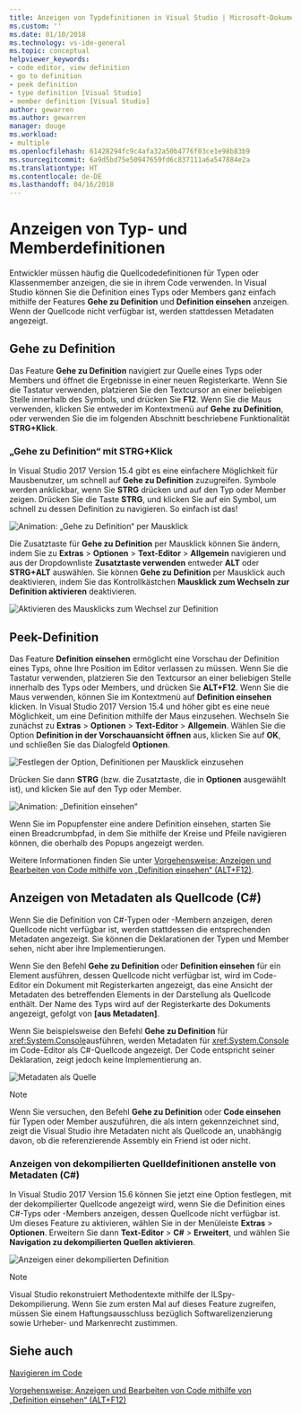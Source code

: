 ```yaml
---
title: Anzeigen von Typdefinitionen in Visual Studio | Microsoft-Dokumentation
ms.custom: ''
ms.date: 01/10/2018
ms.technology: vs-ide-general
ms.topic: conceptual
helpviewer_keywords:
- code editor, view definition
- go to definition
- peek definition
- type definition [Visual Studio]
- member definition [Visual Studio]
author: gewarren
ms.author: gewarren
manager: douge
ms.workload:
- multiple
ms.openlocfilehash: 61428294fc9c4afa32a50b4776f03ce1e98b83b9
ms.sourcegitcommit: 6a9d5bd75e50947659fd6c837111a6a547884e2a
ms.translationtype: HT
ms.contentlocale: de-DE
ms.lasthandoff: 04/16/2018
---
```

# <a name="view-type-and-member-definitions"></a>Anzeigen von Typ- und Memberdefinitionen

Entwickler müssen häufig die Quellcodedefinitionen für Typen oder Klassenmember anzeigen, die sie in ihrem Code verwenden. In Visual Studio können Sie die Definition eines Typs oder Members ganz einfach mithilfe der Features **Gehe zu Definition** und **Definition einsehen** anzeigen. Wenn der Quellcode nicht verfügbar ist, werden stattdessen Metadaten angezeigt.

## <a name="go-to-definition"></a>Gehe zu Definition

Das Feature **Gehe zu Definition** navigiert zur Quelle eines Typs oder Members und öffnet die Ergebnisse in einer neuen Registerkarte. Wenn Sie die Tastatur verwenden, platzieren Sie den Textcursor an einer beliebigen Stelle innerhalb des Symbols, und drücken Sie **F12**. Wenn Sie die Maus verwenden, klicken Sie entweder im Kontextmenü auf **Gehe zu Definition**, oder verwenden Sie die im folgenden Abschnitt beschriebene Funktionalität **STRG+Klick**.

### <a name="ctrl-click-go-to-definition"></a>„Gehe zu Definition“ mit STRG+Klick

In Visual Studio 2017 Version 15.4 gibt es eine einfachere Möglichkeit für Mausbenutzer, um schnell auf **Gehe zu Definition** zuzugreifen. Symbole werden anklickbar, wenn Sie **STRG** drücken und auf den Typ oder Member zeigen. Drücken Sie die Taste **STRG**, und klicken Sie auf ein Symbol, um schnell zu dessen Definition zu navigieren. So einfach ist das!

![Animation: „Gehe zu Definition“ per Mausklick](../ide/media/click_gotodef.gif)

Die Zusatztaste für **Gehe zu Definition** per Mausklick können Sie ändern, indem Sie zu **Extras** > **Optionen** > **Text-Editor** > **Allgemein** navigieren und aus der Dropdownliste **Zusatztaste verwenden** entweder **ALT** oder **STRG+ALT** auswählen. Sie können **Gehe zu Definition** per Mausklick auch deaktivieren, indem Sie das Kontrollkästchen **Mausklick zum Wechseln zur Definition aktivieren** deaktivieren.

![Aktivieren des Mausklicks zum Wechsel zur Definition](../ide/media/editor_options_mouse_click_gotodef.png)

## <a name="peek-definition"></a>Peek-Definition

Das Feature **Definition einsehen** ermöglicht eine Vorschau der Definition eines Typs, ohne Ihre Position im Editor verlassen zu müssen. Wenn Sie die Tastatur verwenden, platzieren Sie den Textcursor an einer beliebigen Stelle innerhalb des Typs oder Members, und drücken Sie **ALT+F12**. Wenn Sie die Maus verwenden, können Sie im Kontextmenü auf **Definition einsehen** klicken. In Visual Studio 2017 Version 15.4 und höher gibt es eine neue Möglichkeit, um eine Definition mithilfe der Maus einzusehen. Wechseln Sie zunächst zu **Extras** > **Optionen** > **Text-Editor** > **Allgemein**. Wählen Sie die Option **Definition in der Vorschauansicht öffnen** aus, klicken Sie auf **OK**, und schließen Sie das Dialogfeld **Optionen**.

![Festlegen der Option, Definitionen per Mausklick einzusehen](../ide/media/editor_options_peek_view.png)

Drücken Sie dann **STRG** (bzw. die Zusatztaste, die in **Optionen** ausgewählt ist), und klicken Sie auf den Typ oder Member.

![Animation: „Definition einsehen“](../ide/media/peek_definition.gif)

Wenn Sie im Popupfenster eine andere Definition einsehen, starten Sie einen Breadcrumbpfad, in dem Sie mithilfe der Kreise und Pfeile navigieren können, die oberhalb des Popups angezeigt werden.

Weitere Informationen finden Sie unter [Vorgehensweise: Anzeigen und Bearbeiten von Code mithilfe von „Definition einsehen“ (ALT+F12)](how-to-view-and-edit-code-by-using-peek-definition-alt-plus-f12.md).

## <a name="view-metadata-as-source-code-c"></a>Anzeigen von Metadaten als Quellcode (C#)

Wenn Sie die Definition von C#-Typen oder -Membern anzeigen, deren Quellcode nicht verfügbar ist, werden stattdessen die entsprechenden Metadaten angezeigt. Sie können die Deklarationen der Typen und Member sehen, nicht aber ihre Implementierungen.

Wenn Sie den Befehl **Gehe zu Definition** oder **Definition einsehen** für ein Element ausführen, dessen Quellcode nicht verfügbar ist, wird im Code-Editor ein Dokument mit Registerkarten angezeigt, das eine Ansicht der Metadaten des betreffenden Elements in der Darstellung als Quellcode enthält. Der Name des Typs wird auf der Registerkarte des Dokuments angezeigt, gefolgt von **[aus Metadaten]**.

Wenn Sie beispielsweise den Befehl **Gehe zu Definition** für <xref:System.Console>ausführen, werden Metadaten für <xref:System.Console> im Code-Editor als C#-Quellcode angezeigt. Der Code entspricht seiner Deklaration, zeigt jedoch keine Implementierung an.

![Metadaten als Quelle](../ide/media/metadatasource.png "MetadataSource")

> [!NOTE]
> Wenn Sie versuchen, den Befehl **Gehe zu Definition** oder **Code einsehen** für Typen oder Member auszuführen, die als intern gekennzeichnet sind, zeigt die Visual Studio ihre Metadaten nicht als Quellcode an, unabhängig davon, ob die referenzierende Assembly ein Friend ist oder nicht.

### <a name="view-decompiled-source-definitions-instead-of-metadata-c"></a>Anzeigen von dekompilierten Quelldefinitionen anstelle von Metadaten (C#)

In Visual Studio 2017 Version 15.6 können Sie jetzt eine Option festlegen, mit der dekompilierter Quellcode angezeigt wird, wenn Sie die Definition eines C#-Typs oder -Members anzeigen, dessen Quellcode nicht verfügbar ist. Um dieses Feature zu aktivieren, wählen Sie in der Menüleiste **Extras** > **Optionen**. Erweitern Sie dann **Text-Editor** > **C#** > **Erweitert**, und wählen Sie **Navigation zu dekompilierten Quellen aktivieren**.

![Anzeigen einer dekompilierten Definition](media/go-to-definition-decompiled-sources.png)

> [!NOTE]
> Visual Studio rekonstruiert Methodentexte mithilfe der ILSpy-Dekompilierung. Wenn Sie zum ersten Mal auf dieses Feature zugreifen, müssen Sie einem Haftungsausschluss bezüglich Softwarelizenzierung sowie Urheber- und Markenrecht zustimmen.

## <a name="see-also"></a>Siehe auch

[Navigieren im Code](../ide/navigating-code.md)

[Vorgehensweise: Anzeigen und Bearbeiten von Code mithilfe von „Definition einsehen“ (ALT+F12)](how-to-view-and-edit-code-by-using-peek-definition-alt-plus-f12.md)
